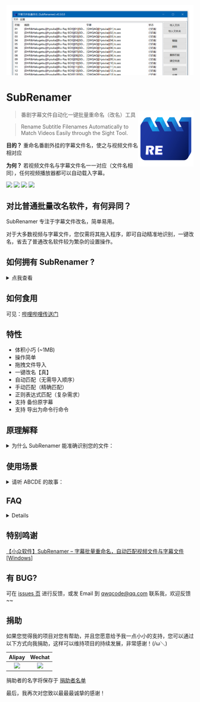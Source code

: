 ﻿<p align="center"><img src="./Screenshot.png"></p>

# SubRenamer

<img src='./SubRenamer/icon/icon.png' width='150' align="right" />

> 番剧字幕文件自动化一键批量重命名（改名）工具

> Rename Subtitle Filenames Automatically to Match Videos Easily through the Sight Tool.

**目的？** 重命名番剧外挂的字幕文件名，使之与视频文件名相对应

**为何？** 若视频文件名与字幕文件名一一对应（文件名相同），任何视频播放器都可以自动载入字幕。

[![](https://img.shields.io/github/release/qwqcode/SubRenamer.svg?style=flat-square)](https://github.com/qwqcode/SubRenamer/releases/latest) [![](https://img.shields.io/github/downloads/qwqcode/SubRenamer/total.svg?style=flat-square)](https://github.com/qwqcode/SubRenamer/releases) [![](https://img.shields.io/github/issues/qwqcode/SubRenamer.svg?style=flat-square)](https://github.com/qwqcode/SubRenamer/issues) [![](https://img.shields.io/badge/%24-donate-%23ff69b4.svg?style=flat-square)](https://github.com/qwqcode/donate-qwqaq)

## 对比普通批量改名软件，有何异同？

SubRenamer 专注于字幕文件改名，简单易用。

对于大多数视频与字幕文件，您仅需将其拖入程序，即可自动精准地识别，一键改名，省去了普通改名软件较为繁杂的设置操作。

## 如何拥有 SubRenamer ?

<details>
  
  <summary>点我查看</summary>
  
  
获取最新版程序，可到 [Releases](https://github.com/qwqcode/SubRenamer/releases/latest) 页

速度慢？请: https://wwi.lanzous.com/s/sub-renamer（密码:233）

> P.S. 程序依赖 NET >= 4.5 的运行环境，请先下载安装：https://dotnet.microsoft.com/download (若为 Win10 用户，请无视此操作)

</details>

## 如何食用

可见：[哔哩哔哩传送门](https://www.bilibili.com/video/BV1e7411y7rG)

## 特性

- 体积小巧 (~1MB)
- 操作简单
- 拖拽文件导入
- 一键改名【真】
- 自动匹配（无需导入顺序）
- 手动匹配（精确匹配）
- 正则表达式匹配（复杂需求）
- 支持 备份原字幕
- 支持 导出为命令行命令

## 原理解释

<details>
  
  <summary>为什么 SubRenamer 能准确识别您的文件：</summary>
  
### 自动匹配模式

“自动匹配”是指：通过对比 **两个**字幕或视频的**文件名** 之间的差异，**来确定**“集数”的**位置**，从而**较为准确**地将视频文件与字幕文件**关联**起来，达到“**一键改名**”的目的。

这就意味着：您需要导入至少两个视频文件和两个字幕文件，才能进行自动匹配。

### 手动匹配模式

例如，您遇到了这样的情况，一个视频有**多种**语言的**字幕文件**，而这些**字幕文件**又存在于**同一个**文件夹中，导致**无法**通过“自动匹配”模式**准确关联**视频和字幕，则可以使用手动匹配模式。

</details>

## 使用场景

<details>

<summary>请听 ABCDE 的故事：</summary>

> (缩减版) 小A下载了一部新更的生肉番，又从字幕网站下载到了一套字幕文件，生肉番的 视频文件名 常常和 字幕文件名 不一致，看番时需要手动选定字幕，下次打开又得重新选定。小A拥有了 **SubRenamer**，从此改名交给他来做，终于可以安安心心看番啦。

> (探究版) 小B今天下载了一部番剧，小B因不会他国语言从而需要找寻一套字幕。小B下载到了字幕，但因 字幕文件名 与 视频文件名 不相对应，播放器无法自动载入字幕文件，小B因每次都要手动选择字幕文件而烦恼万分。最终，小B实在受不鸟了，毅然决然决定修改文件名...... 所以问题来了，小B如何才能快速地修改字幕文件名，而不是一个一个慢慢地手动修改呢？？？

> (激情版) 小C热爱学习，小C下载了一套100000000集的学习视频，提升自我人生价值的大好机会到了，准备今天晚上就开淦(darkbubi)，可到了晚上，小C打开下载好的视频时却突然想起，自己什么也(bing)听(bu)不(xiang)懂(xue)（此刻的小C对于学习的热情瞬间熄灭）。可是突然！小C发现了 **SubRenamer**，下载一套字幕后，修改按钮一敲，100000000集的学习视频字幕文件顺利加载，小C对于学习的热情死(bu)灰(ke)复(neng)燃(di)

> (慵懒版) 小D拥有了 **SubRenamer** 后，字幕文件改名的操作全交给 **SubRenamer**，省去了大量时间可以留给睡觉。

> (蜜汁版) 小E . .o. 0。.O . 。o.

> (稽智版) 小F选择重新下载内挂字幕的番剧 lol

</details>

## FAQ

<details>
  
Q: 如果我的字幕有多种语言的版本，在同一个文件夹内，无法识别怎么办？

A: 您可以使用手动匹配模式，或者手动选中其中一个语言并拖入程序中即可识别。

</details>
  
## 特别鸣谢

[【小众软件】SubRenamer – 字幕批量重命名，自动匹配视频文件与字幕文件[Windows]](https://www.appinn.com/subrenamer-for-windows)

## 有 BUG?

可在 [issues 页](https://github.com/qwqcode/SubRenamer/issues) 进行反馈，或发 Email 到 qwqcode@qq.com 联系我，欢迎反馈~~

## 捐助

如果您觉得我的项目对您有帮助，并且您愿意给予我一点小小的支持，您可以通过以下方式向我捐助，这样可以维持项目的持续发展，非常感谢！(/ω＼)

| Alipay | Wechat | 
| :------: | :------: | 
| <img width="150" src="https://raw.githubusercontent.com/qwqcode/donate-qwqaq/master/docs/donate/alipay.png"> | <img width="150" src="https://raw.githubusercontent.com/qwqcode/donate-qwqaq/master/docs/donate/wechat.png"> | 

捐助者的名字将保存于 [捐助者名单](https://github.com/qwqcode/donate-qwqaq)

最后，我再次对您致以最最最诚挚的感谢！
